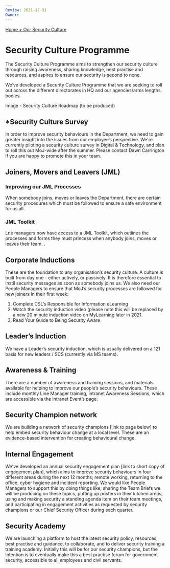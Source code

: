 ```yaml
---
Review: 2021-12-31
Owner:
---
```


[Home > Our Security Culture](https://github.com/ministryofjustice/security-guidance/blob/Local/culture/security-culture-overview.md)

# Security Culture Programme

The Security Culture Programme aims to strengthen our security culture through raising awareness, sharing knowledge, best practise and resources, and aspires to ensure our security is second to none.

We’ve developed a Security Culture Programme that we are seeking to roll out across the different directorates in HQ and our agencies/arms lengths bodies.

Image - Security Culture Roadmap (to be produced)

## *Security Culture Survey

In order to improve security behaviours in the Department, we need to gain greater insight into the issues from our employee’s perspective. We're currently piloting a security culture survey in Digital & Technology, and plan to roll this out MoJ-wide after the summer. Please contact Dawn Carrington if you are happy to promote this in your team.

## Joiners, Movers and Leavers (JML)

### Improving our JML Processes

When somebody joins, moves or leaves the Department, there are certain security procedures which must be followed to ensure a safe environment for us all.

### JML Toolkit
Lne managers now have access to a JML Toolkit, which outlines the processes and forms they must princess when anybody joins, moves or leaves their team. .

## Corporate Inductions

These are the foundation to any organisation’s security culture. A culture is built from day one - either actively, or passively. It is therefore essential to instil security messages as soon as somebody joins us. We also need our People Managers to ensure that MoJ’s security processes are followed for new joiners in their first week:

1. Complete CSL’s Responsible for Information eLearning
2. Watch the security induction video (please note this will be replaced by a new 20 minute induction video on MyLearning later in 2021.
3. Read Your Guide to Being Security Aware

## Leader’s Induction

We have a Leader’s security induction, which is usually delivered on a 121 basis for new leaders / SCS (currently via MS teams).

## Awareness & Training

There are a number of awareness and training sessions, and materials available for helping to improve our people’s security behaviours. These include monthly Line Manager training, intranet Awareness Sessions, which are accessible via the intranet Event’s page.

## Security Champion network

We are building a network of security champions [link to page below] to help embed security behaviour change at a local level. These are an evidence-based intervention for creating behavioural change.

## Internal Engagement

We've developed an annual security engagement plan [link to short copy of engagement plan], which aims to improve security behaviours in four different areas during the next 12 months; remote working, returning to the office, cyber hygiene and incident reporting. We would like People Managers to support this by doing things like; sharing the Team Briefs we will be producing on these topics, putting up posters in their kitchen areas, using and making security a standing agenda item on their team meetings, and participating in engagement activities as requested by security champions or our Chief Security Officer during each quarter.

## Security Academy

We are launching a platform to host the latest security policy, resources, best practise and guidance, to collaborate, and to deliver security training a training academy. Initially this will be for our security champions, but the intention is to eventually make this a best practise forum for government security, accessible to all employees and civil servants.
